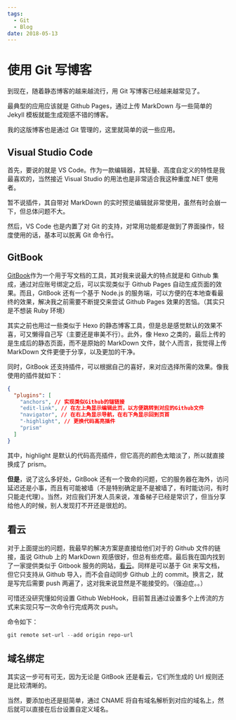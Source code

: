 ```yaml
---
tags:
  - Git
  - Blog
date: 2018-05-13
---
```


# 使用 Git 写博客

到现在，随着静态博客的越来越流行，用 Git 写博客已经越来越常见了。

最典型的应用应该就是 Github Pages，通过上传 MarkDown 与一些简单的 Jekyll 模板就能生成观感不错的博客。

我的这版博客也是通过 Git 管理的，这里就简单的说一些应用。

## Visual Studio Code

首先，要说的就是 VS Code。作为一款编辑器，其轻量、高度自定义的特性是我最喜欢的，当然接近 Visual Studio 的用法也是非常适合我这种重度.NET 使用者。

暂不说插件，其自带对 MarkDown 的实时预览编辑就非常使用，虽然有时会崩一下，但总体问题不大。

然后，VS Code 也是内置了对 Git 的支持，对常用功能都是做到了界面操作，轻度使用的话，基本可以脱离 Git 命令行。

## GitBook

[GitBook](https://www.gitbook.com/)作为一个用于写文档的工具，其对我来说最大的特点就是和 Github 集成，通过对应账号绑定之后，可以实现类似于 Github Pages 自动生成页面的效果。而且，GitBook 还有一个基于 Node.js 的服务端，可以方便的在本地查看最终的效果，解决我之前需要不断提交来尝试 Github Pages 效果的苦恼。（其实只是不想装 Ruby 环境）

其实之前也用过一些类似于 Hexo 的静态博客工具，但是总是感觉默认的效果不喜，可又懒得自己写（主要还是审美不行）。此外，像 Hexo 之类的，最后上传的是生成后的静态页面，而不是原始的 MarkDown 文件，就个人而言，我觉得上传 MarkDown 文件更便于分享，以及更加的干净。

同时，GitBook 还支持插件，可以根据自己的喜好，来对应选择所需的效果。像我使用的插件就如下：

```json
{
  "plugins": [
    "anchors", // 实现类似Github的锚链接
    "edit-link", // 在左上角显示编辑此页，以方便跳转到对应的Github文件
    "navigator", // 在右上角显示导航，在右下角显示回到页首
    "-highlight", // 更换代码高亮插件
    "prism"
  ]
}
```

其中，highlight 是默认的代码高亮插件，但它高亮的颜色太暗淡了，所以就直接换成了 prism。

**但是**，说了这么多好处，GitBook 还有一个致命的问题，它的服务器在海外，访问延迟还是小事，而且有可能被墙（不是特别确定是不是被墙了，有时能访问，有时只能走代理）。当然，对应我们开发人员来说，准备梯子已经是常识了，但当分享给他人的时候，别人发现打不开还是很尬的。

## 看云

对于上面提出的问题，我最早的解决方案是直接给他们对于的 Github 文件的链接，虽说 Github 上的 MarkDown 观感很好，但总有些疙瘩。最后我在国内找到了一家提供类似于 Gitbook 服务的网站，[看云](https://www.kancloud.cn/)。同样是可以基于 Git 来写文档，但它只支持从 Github 导入，而不会自动同步 Github 上的 commit。换言之，就是写完后需要 push 两遍了，这对我来说显然是不能接受的。（强迫症。。）

可惜还没研究懂如何设置 Github WebHook，目前暂且通过设置多个上传流的方式来实现只写一次命令行完成两次 push。

命令如下：

```powershell
git remote set-url --add origin repo-url
```

## 域名绑定

其实这一步可有可无，因为无论是 GitBook 还是看云，它们所生成的 Url 规则还是比较清晰的。

当然，要添加也还是挺简单，通过 CNAME 将自有域名解析到对应的域名上，然后就可以直接在后台设置自定义域名。
